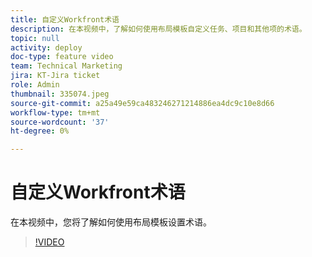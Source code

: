 ```yaml
---
title: 自定义Workfront术语
description: 在本视频中，了解如何使用布局模板自定义任务、项目和其他项的术语。
topic: null
activity: deploy
doc-type: feature video
team: Technical Marketing
jira: KT-Jira ticket
role: Admin
thumbnail: 335074.jpeg
source-git-commit: a25a49e59ca483246271214886ea4dc9c10e8d66
workflow-type: tm+mt
source-wordcount: '37'
ht-degree: 0%

---
```


# 自定义Workfront术语

在本视频中，您将了解如何使用布局模板设置术语。

>[!VIDEO](https://video.tv.adobe.com/v/335074/?quality=12&learn=on)
